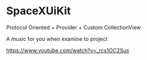 # SpaceXUiKit
Protocol Oriented + Provider + Custom CollectionView

A music for you when examine to project

https://www.youtube.com/watch?v=_rcs1OC2Sus
